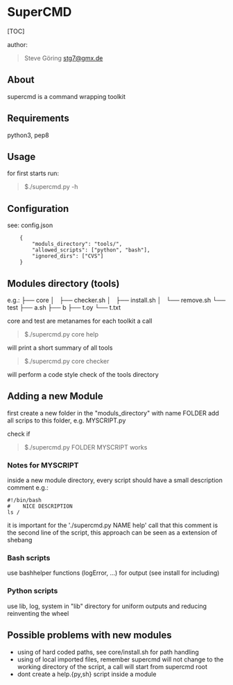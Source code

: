 SuperCMD
========
[TOC]

author:
> Steve Göring stg7@gmx.de

About
-----

supercmd is a command wrapping toolkit

Requirements
------------
python3, pep8

Usage
-----
for first starts run:
> $./supercmd.py -h


Configuration
-------------
see: config.json
```
    {
        "moduls_directory": "tools/",
        "allowed_scripts": ["python", "bash"],
        "ignored_dirs": ["CVS"]
    }
```

Modules directory (tools)
-------------------------
e.g.:
├── core
│   ├── checker.sh
│   ├── install.sh
│   └── remove.sh
└── test
    ├── a.sh
    ├── b
    ├── t.oy
    └── t.txt

core and test are metanames for each toolkit
a call
>$./supercmd.py core help

will print a short summary of all tools

>$./supercmd.py core checker

will perform a code style check of the tools directory

Adding a new Module
-------------------
first create a new folder in the "moduls_directory" with name FOLDER
add all scrips to this folder, e.g. MYSCRIPT.py

check if
>$./supercmd.py FOLDER MYSCRIPT
works

### Notes for MYSCRIPT
inside a new module directory, every script should have a small description comment
e.g.:
```
#!/bin/bash
#    NICE DESCRIPTION
ls /
```
it is important for the './supercmd.py NAME help' call that this comment is the second line of the script, this approach can be seen as a extension of shebang

### Bash scripts
use bashhelper functions (logError, ...) for output (see install for including)

### Python scripts
use lib, log, system in "lib" directory for uniform outputs and reducing reinventing the wheel

Possible problems with new modules
----------------------------------
* using of hard coded paths, see core/install.sh for path handling
* using of local imported files, remember supercmd will not change to the working directory of the script, a call will start from supercmd root
* dont create a help.{py,sh} script inside a module

